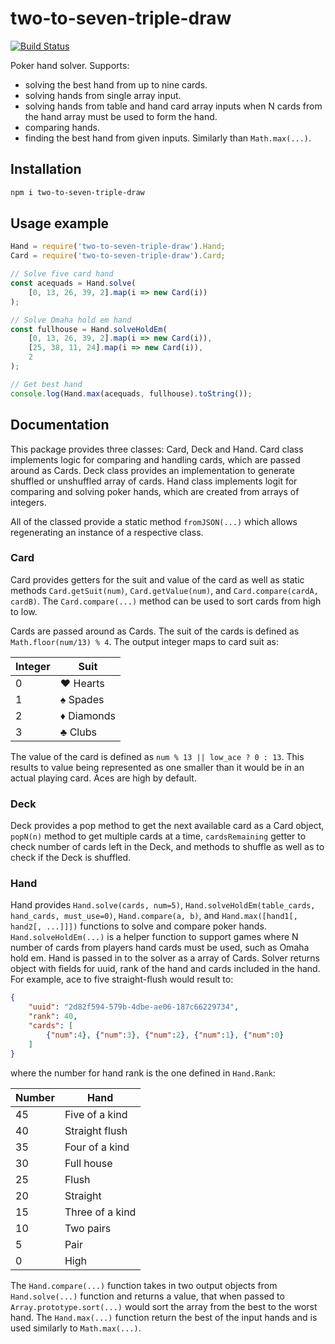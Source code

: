 # two-to-seven-triple-draw

[![Build Status](https://travis-ci.org/kangasta/two-to-seven-triple-draw.svg?branch=master)](https://travis-ci.org/kangasta/two-to-seven-triple-draw)

Poker hand solver. Supports:

- solving the best hand from up to nine cards.
- solving hands from single array input.
- solving hands from table and hand card array inputs when N cards from the hand array must be used to form the hand.
- comparing hands.
- finding the best hand from given inputs. Similarly than `Math.max(...)`.

## Installation

```bash
npm i two-to-seven-triple-draw
```

## Usage example

```js
Hand = require('two-to-seven-triple-draw').Hand;
Card = require('two-to-seven-triple-draw').Card;

// Solve five card hand
const acequads = Hand.solve(
    [0, 13, 26, 39, 2].map(i => new Card(i))
);

// Solve Omaha hold em hand
const fullhouse = Hand.solveHoldEm(
    [0, 13, 26, 39, 2].map(i => new Card(i)),
    [25, 38, 11, 24].map(i => new Card(i)),
    2
);

// Get best hand
console.log(Hand.max(acequads, fullhouse).toString());
```

## Documentation

This package provides three classes: Card, Deck and Hand. Card class implements logic for comparing and handling cards, which are passed around as Cards. Deck class provides an implementation to generate shuffled or unshuffled array of cards. Hand class implements logit for comparing and solving poker hands, which are created from arrays of integers.

All of the classed provide a static method `fromJSON(...)` which allows regenerating an instance of a respective class.

### Card

Card provides getters for the suit and value of the card as well as static methods `Card.getSuit(num)`, `Card.getValue(num)`, and `Card.compare(cardA, cardB)`. The `Card.compare(...)` method can be used to sort cards from high to low.

Cards are passed around as Cards. The suit of the cards is defined as `Math.floor(num/13) % 4`. The output integer maps to card suit as:

Integer | Suit
------- | -------
   0    |  ♥ Hearts
   1    |  ♠ Spades
   2    |  ♦ Diamonds
   3    |  ♣ Clubs

The value of the card is defined as `num % 13 || low_ace ? 0 : 13`. This results to value being represented as one smaller than it would be in an actual playing card. Aces are high by default.

### Deck

Deck provides a pop method to get the next available card as a Card object, `popN(n)` method to get multiple cards at a time, `cardsRemaining` getter to check number of cards left in the Deck, and methods to shuffle as well as to check if the Deck is shuffled.

### Hand

Hand provides `Hand.solve(cards, num=5)`, `Hand.solveHoldEm(table_cards, hand_cards, must_use=0)`, `Hand.compare(a, b)`, and `Hand.max([hand1[, hand2[, ...]]])` functions to solve and compare poker hands. `Hand.solveHoldEm(...)` is a helper function to support games where N number of cards from players hand cards must be used, such as Omaha hold em. Hand is passed in to the solver as a array of Cards. Solver returns object with fields for uuid, rank of the hand and cards included in the hand. For example, ace to five straight-flush would result to:

```json
{
    "uuid": "2d82f594-579b-4dbe-ae06-187c66229734",
    "rank": 40,
    "cards": [
        {"num":4}, {"num":3}, {"num":2}, {"num":1}, {"num":0}
    ]
}
```

where the number for hand rank is the one defined in `Hand.Rank`:

Number | Hand
------ | ------------
   45  |  Five of a kind
   40  |  Straight flush
   35  |  Four of a kind
   30  |  Full house
   25  |  Flush
   20  |  Straight
   15  |  Three of a kind
   10  |  Two pairs
   5   |  Pair
   0   |  High

The `Hand.compare(...)` function takes in two output objects from `Hand.solve(...)` function and returns a value, that when passed to `Array.prototype.sort(...)` would sort the array from the best to the worst hand. The `Hand.max(...)` function return the best of the input hands and is used similarly to `Math.max(...)`.
